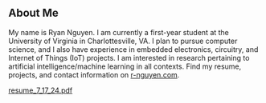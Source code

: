 ## About Me

My name is Ryan Nguyen. I am currently a first-year student at the University of Virginia in Charlottesville, VA. I plan to pursue computer science, and I also have experience in embedded electronics, circuitry, and Internet of Things (IoT) projects. I am interested in research pertaining to artificial intelligence/machine learning in all contexts. Find my resume, projects, and contact information on [r-nguyen.com](https://r-nguyen.com).

[resume_7_17_24.pdf](https://github.com/user-attachments/files/16273311/resume_7_17_24.pdf)
